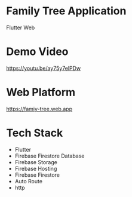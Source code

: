 # Family Tree Application

Flutter Web

# Demo Video

https://youtu.be/ay75y7elPDw

# Web Platform

https://famiy-tree.web.app

# Tech Stack

- Flutter
- Firebase Firestore Database
- Firebase Storage
- Firebase Hosting
- Firebase Firestore
- Auto Route
- http